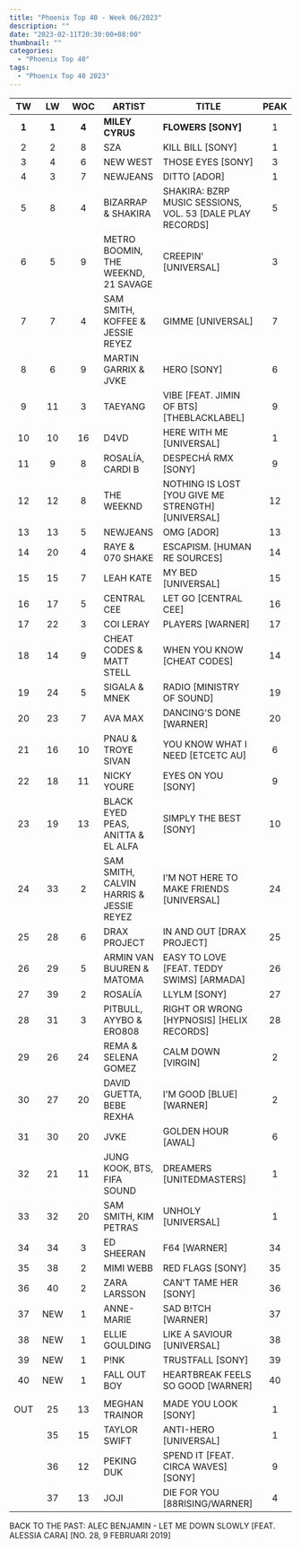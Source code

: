 ```yaml
---
title: "Phoenix Top 40 - Week 06/2023"
description: ""
date: "2023-02-11T20:30:00+08:00"
thumbnail: ""
categories:
  - "Phoenix Top 40"
tags:
  - "Phoenix Top 40 2023"
---
```

<!--more-->
|TW|LW|WOC|ARTIST|TITLE|PEAK|
|:----:|:----:|:----:|----|----|:----:|
|**1**|**1**|**4**|**MILEY CYRUS**|**FLOWERS [SONY]**|1|
|2|2|8|SZA|KILL BILL [SONY]|1|
|3|4|6|NEW WEST|THOSE EYES [SONY]|3|
|4|3|7|NEWJEANS|DITTO [ADOR]|1|
|5|8|4|BIZARRAP & SHAKIRA|SHAKIRA: BZRP MUSIC SESSIONS, VOL. 53 [DALE PLAY RECORDS]|5|
|6|5|9|METRO BOOMIN, THE WEEKND, 21 SAVAGE|CREEPIN' [UNIVERSAL]|3|
|7|7|4|SAM SMITH, KOFFEE & JESSIE REYEZ|GIMME [UNIVERSAL]|7|
|8|6|9|MARTIN GARRIX & JVKE|HERO [SONY]|6|
|9|11|3|TAEYANG|VIBE [FEAT. JIMIN OF BTS] [THEBLACKLABEL]|9|
|10|10|16|D4VD|HERE WITH ME [UNIVERSAL]|1|
|11|9|8|ROSALÍA, CARDI B|DESPECHÁ RMX [SONY]|9|
|12|12|8|THE WEEKND|NOTHING IS LOST [YOU GIVE ME STRENGTH] [UNIVERSAL]|12|
|13|13|5|NEWJEANS|OMG [ADOR]|13|
|14|20|4|RAYE & 070 SHAKE|ESCAPISM. [HUMAN RE SOURCES]|14|
|15|15|7|LEAH KATE|MY BED [UNIVERSAL]|15|
|16|17|5|CENTRAL CEE|LET GO [CENTRAL CEE]|16|
|17|22|3|COI LERAY|PLAYERS [WARNER]|17|
|18|14|9|CHEAT CODES & MATT STELL|WHEN YOU KNOW [CHEAT CODES]|14|
|19|24|5|SIGALA & MNEK|RADIO [MINISTRY OF SOUND]|19|
|20|23|7|AVA MAX|DANCING'S DONE [WARNER]|20|
|21|16|10|PNAU & TROYE SIVAN|YOU KNOW WHAT I NEED [ETCETC AU]|6|
|22|18|11|NICKY YOURE|EYES ON YOU [SONY]|9|
|23|19|13|BLACK EYED PEAS, ANITTA & EL ALFA|SIMPLY THE BEST [SONY]|10|
|24|33|2|SAM SMITH, CALVIN HARRIS & JESSIE REYEZ|I'M NOT HERE TO MAKE FRIENDS [UNIVERSAL]|24|
|25|28|6|DRAX PROJECT|IN AND OUT [DRAX PROJECT]|25|
|26|29|5|ARMIN VAN BUUREN & MATOMA|EASY TO LOVE [FEAT. TEDDY SWIMS] [ARMADA]|26|
|27|39|2|ROSALÍA|LLYLM [SONY]|27|
|28|31|3|PITBULL, AYYBO & ERO808|RIGHT OR WRONG [HYPNOSIS] [HELIX RECORDS]|28|
|29|26|24|REMA & SELENA GOMEZ|CALM DOWN [VIRGIN]|2|
|30|27|20|DAVID GUETTA, BEBE REXHA|I'M GOOD [BLUE] [WARNER]|2|
|31|30|20|JVKE|GOLDEN HOUR [AWAL]|6|
|32|21|11|JUNG KOOK, BTS, FIFA SOUND|DREAMERS [UNITEDMASTERS]|1|
|33|32|20|SAM SMITH, KIM PETRAS|UNHOLY [UNIVERSAL]|1|
|34|34|3|ED SHEERAN|F64 [WARNER]|34|
|35|38|2|MIMI WEBB|RED FLAGS [SONY]|35|
|36|40|2|ZARA LARSSON|CAN'T TAME HER [SONY]|36|
|37|NEW|1|ANNE-MARIE|SAD B!TCH [WARNER]|37|
|38|NEW|1|ELLIE GOULDING|LIKE A SAVIOUR [UNIVERSAL]|38|
|39|NEW|1|P!NK|TRUSTFALL [SONY]|39|
|40|NEW|1|FALL OUT BOY|HEARTBREAK FEELS SO GOOD [WARNER]|40|
|||||||
OUT|25|13|MEGHAN TRAINOR|MADE YOU LOOK [SONY]|1|
||35|15|TAYLOR SWIFT|ANTI-HERO [UNIVERSAL]|1|
||36|12|PEKING DUK|SPEND IT [FEAT. CIRCA WAVES] [SONY]|9|
||37|13|JOJI|DIE FOR YOU [88RISING/WARNER]|4|

BACK TO THE PAST: ALEC BENJAMIN - LET ME DOWN SLOWLY [FEAT. ALESSIA CARA] [NO. 28, 9 FEBRUARI 2019]
